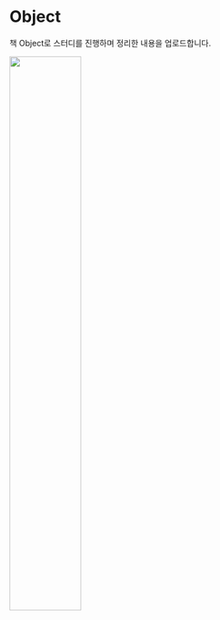 # Object

책 Object로 스터디를 진행하며 정리한 내용을 업로드합니다.

<img src = "https://user-images.githubusercontent.com/38847724/128625816-b82d69a8-d587-4b81-8f8f-f79cbe456997.png" width="50%" height="50%">
